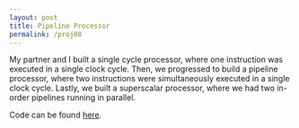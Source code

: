 ```yaml
---
layout: post
title: Pipeline Processor
permalink: /proj08
---
```


My partner and I built a single cycle processor, where one instruction was executed in a single clock cycle. Then, we progressed to build a pipeline processor, where two instructions were simultaneously executed in a single clock cycle. Lastly, we built a superscalar processor, where we had two in-order pipelines running in parallel.

Code can be found [here](https://github.com/ivy-phngyn/cis471).


